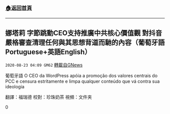 ###  [:house:返回首頁](https://github.com/ourhimalayas/txt)
---

## 娜塔莉 字節跳動CEO支持推廣中共核心價值觀 對抖音嚴格審查清理任何與其思想背道而馳的內容（葡萄牙語Portuguese+英語English）
`2020-08-23 04:09 GM62` [轉載自GNews](https://gnews.org/zh-hant/312935/)

葡萄牙語 O CEO da WordPress apóia a promoção dos valores centrais do PCC e censura estritamente e limpa qualquer conteúdo que vá contra sua ideologia

翻譯：福瑞德 校對：珍珠奶茶 視頻：文件夹

0
